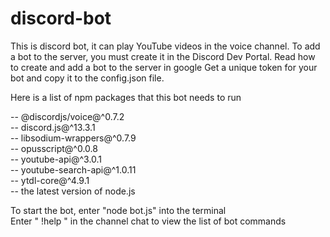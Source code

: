 # discord-bot
This is discord bot, it can play YouTube videos in the voice channel.
To add a bot to the server, you must create it in the Discord Dev Portal.
Read how to create and add a bot to the server in google
Get a unique token for your bot and copy it to the config.json file.

Here is a list of npm packages that this bot needs to run

-- @discordjs/voice@^0.7.2 <br>
-- discord.js@^13.3.1 <br>
-- libsodium-wrappers@^0.7.9 <br>
-- opusscript@^0.0.8 <br>
-- youtube-api@^3.0.1 <br>
-- youtube-search-api@^1.0.11 <br>
-- ytdl-core@^4.9.1 <br>
-- the latest version of node.js <br>

To start the bot, enter "node bot.js" into the terminal <br>
Enter " !help " in the channel chat to view the list of bot commands
